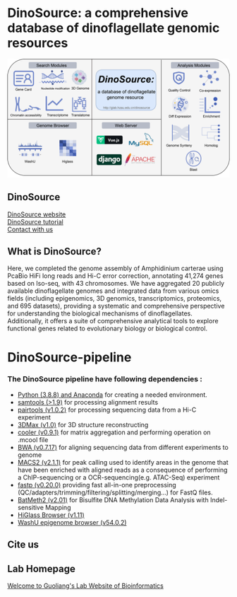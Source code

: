 # DinoSource: a comprehensive database of dinoflagellate genomic resources

![image](https://github.com/fmlai-bio/DinoSource_pipeline/blob/main/DinoSource.png)
## DinoSource
[DinoSource website](http://glab.hzau.edu.cn/dinosource) <br>
[DinoSource tutorial](http://glab.hzau.edu.cn/dinosource/tutorial) <br>
[Contact with us](http://glab.hzau.edu.cn/dinosource/aboutus/contact)

## What is DinoSource?
  Here, we completed the genome assembly of Amphidinium carterae using PcaBio HiFi long reads and Hi-C error correction, annotating 41,274 genes based on Iso-seq, with 43 chromosomes. We have aggregated 20 publicly available dinoflagellate genomes and integrated data from various omics fields (including epigenomics, 3D genomics, transcriptomics, proteomics, and 695 datasets), providing a systematic and comprehensive perspective for understanding the biological mechanisms of dinoflagellates. Additionally, it offers a suite of comprehensive analytical tools to explore functional genes related to evolutionary biology or biological control.<br>
# DinoSource-pipeline
### The DinoSource pipeline have following dependencies :
* [Python (3.8.8) and Anaconda](https://www.anaconda.com/) for creating a needed environment.
* [samtools (>1.9)](http://www.htslib.org/download/) for processing alignment results 
* [pairtools (v1.0.2)](https://github.com/open2c/pairtools) for processing sequencing data from a Hi-C experiment
* [3DMax (v1.0)](https://github.com/BDM-Lab/3DMax) for 3D structure reconstructing
* [cooler (v0.9.1)](https://github.com/open2c/cooler) for matrix aggregation and performing operation on .mcool file
* [BWA (v0.7.17)](https://github.com/lh3/bwa) for aligning sequencing data from different experiments to genome
* [MACS2 (v2.1.1)](https://hbctraining.github.io/Intro-to-ChIPseq/lessons/05_peak_calling_macs.html) for peak calling used to identify areas in the genome that have been enriched with aligned reads as a consequence of performing a ChIP-sequencing or a OCR-sequencing(e.g. ATAC-Seq) experiment
* [fastp (v0.20.0)](https://github.com/OpenGene/fastp) providing fast all-in-one preprocessing (QC/adapters/trimming/filtering/splitting/merging...) for FastQ files.
* [BatMeth2 (v2.01)](https://github.com/GuoliangLi-HZAU/BatMeth2) for Bisulfite DNA Methylation Data Analysis with Indel-sensitive Mapping
* [HiGlass Browser (v1.11)](https://docs.higlass.io/)
* [WashU epigenome browser (v54.0.2)](http://epigenomegateway.wustl.edu/)
## Cite us

        

## Lab Homepage
[Welcome to Guoliang's Lab Website of Bioinformatics](http://glab.hzau.edu.cn/)
<br></br>
